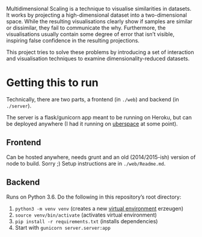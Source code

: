 Multidimensional Scaling is a technique to visualise similarities in datasets. It works by projecting a high-dimensional dataset into a two-dimensional space. While the resulting visualisations clearly show if samples are similar or dissimilar, they fail to communicate the why. Furthermore, the visualisations usually contain some degree of error that isn’t visible, inspiring false confidence in the resulting projections.

This project tries to solve these problems by introducing a set of interaction and visualisation techniques to examine dimensionality-reduced datasets.


# Getting this to run

Technically, there are two parts, a frontend (in `./web`) and backend (in `./server`).

The server is a flask/gunicorn app meant to be running on Heroku, but can be deployed anywhere (I had it running on [uberspace](https://uberspace.de) at some point).


## Frontend

Can be hosted anywhere, needs grunt and an old (2014/2015-ish) version of node to build. Sorry ;) Setup instructions are in `./web/Readme.md`.


## Backend

Runs on Python 3.6. Do the following in this repository’s root directory:

1. `python3 -m venv venv` (creates a new [virtual environment](http://docs.python-guide.org/en/latest/dev/virtualenvs/) erzeugen)
2. `source venv/bin/activate` (activates virtual environment)
3. `pip install -r requirements.txt` (installs dependencies)
4. Start with `gunicorn server.server:app`